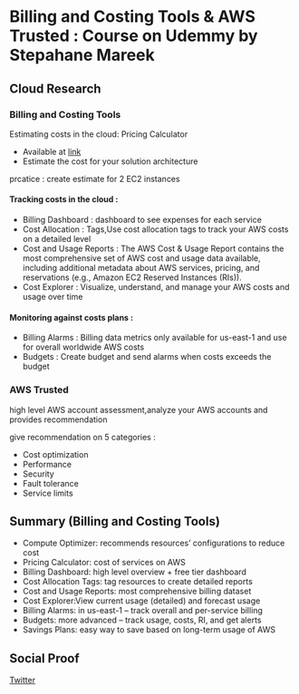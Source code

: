 
# Billing and Costing Tools & AWS Trusted : Course on Udemmy by Stepahane Mareek

## Cloud Research

### Billing and Costing Tools 

Estimating costs in the cloud: Pricing Calculator 
- Available at [link](https://calculator.aws/)
- Estimate the cost for your solution architecture

prcatice :  create estimate for 2   EC2 instances 

#### Tracking costs in the cloud : 
- Billing Dashboard : dashboard to see expenses for each service 
- Cost Allocation : Tags,Use cost allocation tags to track your AWS costs on a detailed level
- Cost and Usage Reports : The AWS Cost & Usage Report contains the most comprehensive set of AWS cost and usage data available, including additional metadata about AWS services, pricing, and reservations (e.g., Amazon EC2 Reserved Instances (RIs)).
- Cost Explorer : Visualize, understand, and manage your AWS costs and usage over time

#### Monitoring against costs plans : 
- Billing Alarms : Billing data metrics only available for us-east-1 and use for overall worldwide AWS costs
- Budgets : Create budget and send alarms when costs exceeds the budget


### AWS Trusted 
high level AWS account assessment,analyze your AWS accounts and provides recommendation 

give recommendation on 5 categories :
- Cost optimization 
- Performance 
- Security 
- Fault tolerance 
- Service limits

## Summary (Billing and Costing Tools)
- Compute Optimizer: recommends resources’ configurations to reduce cost
- Pricing Calculator: cost of services on AWS
- Billing Dashboard: high level overview + free tier dashboard
- Cost Allocation Tags: tag resources to create detailed reports
- Cost and Usage Reports: most comprehensive billing dataset
- Cost Explorer:View current usage (detailed) and forecast usage
- Billing Alarms: in us-east-1 – track overall and per-service billing
- Budgets: more advanced – track usage, costs, RI, and get alerts
- Savings Plans: easy way to save based on long-term usage of AWS

## Social Proof

[Twitter](https://twitter.com/tiaradwim1306/status/1626364828892958720)
